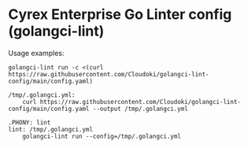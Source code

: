 # Cyrex Enterprise Go Linter config (golangci-lint)

Usage examples:

```
golangci-lint run -c <(curl https://raw.githubusercontent.com/Cloudoki/golangci-lint-config/main/config.yaml)
```

```
/tmp/.golangci.yml:
	curl https://raw.githubusercontent.com/Cloudoki/golangci-lint-config/main/config.yaml --output /tmp/.golangci.yml

.PHONY: lint
lint: /tmp/.golangci.yml
	golangci-lint run --config=/tmp/.golangci.yml
```
